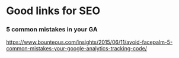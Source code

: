 # Good links for SEO

### 5 common mistakes in your GA

https://www.bounteous.com/insights/2015/06/11/avoid-facepalm-5-common-mistakes-your-google-analytics-tracking-code/
